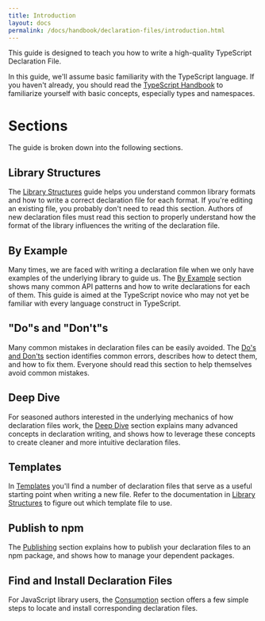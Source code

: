 ```yaml
---
title: Introduction
layout: docs
permalink: /docs/handbook/declaration-files/introduction.html
---
```

This guide is designed to teach you how to write a high-quality TypeScript Declaration File.

In this guide, we'll assume basic familiarity with the TypeScript language.
If you haven't already, you should read the [TypeScript Handbook](https://www.typescriptlang.org/docs/handbook/basic-types.html)
  to familiarize yourself with basic concepts, especially types and namespaces.

# Sections

The guide is broken down into the following sections.

## Library Structures

The [Library Structures](./Library%20Structures.md) guide helps you understand common library formats and how to write a correct declaration file for each format.
If you're editing an existing file, you probably don't need to read this section.
Authors of new declaration files must read this section to properly understand how the format of the library influences the writing of the declaration file.

## By Example

Many times, we are faced with writing a declaration file when we only have examples of the underlying library to guide us.
The [By Example](./By%20Example.md) section shows many common API patterns and how to write declarations for each of them.
This guide is aimed at the TypeScript novice who may not yet be familiar with every language construct in TypeScript.

## "Do"s and "Don't"s

Many common mistakes in declaration files can be easily avoided.
The [Do's and Don'ts](./Do's%20and%20Don'ts.md) section identifies common errors,
  describes how to detect them,
  and how to fix them.
Everyone should read this section to help themselves avoid common mistakes.

## Deep Dive

For seasoned authors interested in the underlying mechanics of how declaration files work,
  the [Deep Dive](./Deep%20Dive.md) section explains many advanced concepts in declaration writing,
  and shows how to leverage these concepts to create cleaner and more intuitive declaration files.

## Templates

In [Templates](./Templates.md) you'll find a number of declaration files that serve as a useful starting point
  when writing a new file.
Refer to the documentation in [Library Structures](./Library%20Structures.md) to figure out which template file to use.

## Publish to npm

The [Publishing](./Publishing.md) section explains how to publish your declaration files to an npm package, and shows how to manage your dependent packages.

## Find and Install Declaration Files

For JavaScript library users, the [Consumption](./Consumption.md) section offers a few simple steps to locate and install corresponding declaration files.

